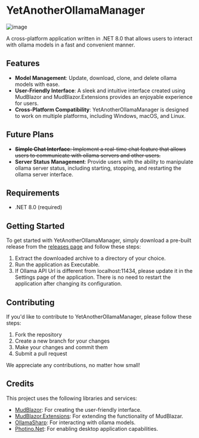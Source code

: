# YetAnotherOllamaManager
![image](https://github.com/user-attachments/assets/46ff4299-89b1-43fc-80db-83bdab053f1d)


A cross-platform application written in .NET 8.0 that allows users to interact with ollama models in a fast and convenient manner.

## Features

* **Model Management**: Update, download, clone, and delete ollama models with ease.
* **User-Friendly Interface**: A sleek and intuitive interface created using MudBlazor and MudBlazor.Extensions provides an enjoyable experience for users.
* **Cross-Platform Compatibility**: YetAnotherOllamaManager is designed to work on multiple platforms, including Windows, macOS, and Linux.

## Future Plans

* ~~**Simple Chat Interface**: Implement a real-time chat feature that allows users to communicate with ollama servers and other users.~~
* **Server Status Management**: Provide users with the ability to manipulate ollama server status, including starting, stopping, and restarting the ollama server interface.

## Requirements

* .NET 8.0 (required)

## Getting Started

To get started with YetAnotherOllamaManager, simply download a pre-built release from the [releases page](https://github.com/lorenzodimauro97/YetAnotherOllamaManager/releases) and follow these steps:

1. Extract the downloaded archive to a directory of your choice.
2. Run the application as Executable.
3. If Ollama API Url is different from localhost:11434, please update it in the Settings page of the application. There is no need to restart the application after changing its configuration.

## Contributing

If you'd like to contribute to YetAnotherOllamaManager, please follow these steps:

1. Fork the repository
2. Create a new branch for your changes
3. Make your changes and commit them
4. Submit a pull request

We appreciate any contributions, no matter how small!

## Credits
This project uses the following libraries and services:
* [MudBlazor](https://github.com/MudBlazor/MudBlazor): For creating the user-friendly interface.
* [MudBlazor.Extensions](https://github.com/fgilde/MudBlazor.Extensions): For extending the functionality of MudBlazar.
* [OllamaSharp](https://github.com/awaescher/OllamaSharp): For interacting with ollama models.
* [Photino.Net](https://github.com/tryphotino/photino.NET): For enabling desktop application capabilities.
